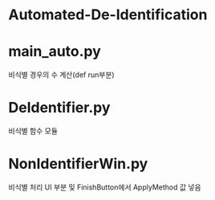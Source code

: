 # Automated-De-Identification

# main_auto.py
 비식별 경우의 수 계산(def run부분)

# DeIdentifier.py
 비식별 함수 모듈

# NonIdentifierWin.py
 비식별 처리 UI 부분 및 FinishButton에서 ApplyMethod 값 넣음
